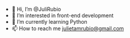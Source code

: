 - 👋 Hi, I’m @JuliRubio
- 👀 I’m interested in front-end development
- 🌱 I’m currently learning Python
- 📫 How to reach me julietamrubio@gmail.com
